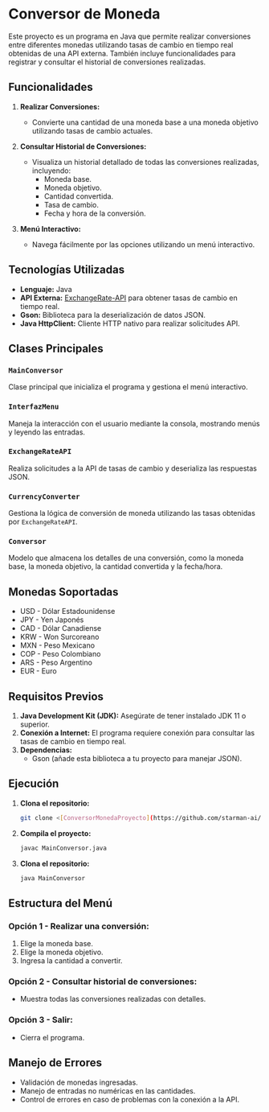 # Conversor de Moneda

Este proyecto es un programa en Java que permite realizar conversiones entre diferentes monedas utilizando tasas de cambio en tiempo real obtenidas de una API externa. También incluye funcionalidades para registrar y consultar el historial de conversiones realizadas.

## Funcionalidades

1. **Realizar Conversiones:**
   - Convierte una cantidad de una moneda base a una moneda objetivo utilizando tasas de cambio actuales.

2. **Consultar Historial de Conversiones:**
   - Visualiza un historial detallado de todas las conversiones realizadas, incluyendo:
     - Moneda base.
     - Moneda objetivo.
     - Cantidad convertida.
     - Tasa de cambio.
     - Fecha y hora de la conversión.

3. **Menú Interactivo:**
   - Navega fácilmente por las opciones utilizando un menú interactivo.

## Tecnologías Utilizadas

- **Lenguaje:** Java
- **API Externa:** [ExchangeRate-API](https://www.exchangerate-api.com/) para obtener tasas de cambio en tiempo real.
- **Gson:** Biblioteca para la deserialización de datos JSON.
- **Java HttpClient:** Cliente HTTP nativo para realizar solicitudes API.

## Clases Principales

### `MainConversor`
Clase principal que inicializa el programa y gestiona el menú interactivo. 

### `InterfazMenu`
Maneja la interacción con el usuario mediante la consola, mostrando menús y leyendo las entradas.

### `ExchangeRateAPI`
Realiza solicitudes a la API de tasas de cambio y deserializa las respuestas JSON.

### `CurrencyConverter`
Gestiona la lógica de conversión de moneda utilizando las tasas obtenidas por `ExchangeRateAPI`.

### `Conversor`
Modelo que almacena los detalles de una conversión, como la moneda base, la moneda objetivo, la cantidad convertida y la fecha/hora.

## Monedas Soportadas

- USD - Dólar Estadounidense
- JPY - Yen Japonés
- CAD - Dólar Canadiense
- KRW - Won Surcoreano
- MXN - Peso Mexicano
- COP - Peso Colombiano
- ARS - Peso Argentino
- EUR - Euro

## Requisitos Previos

1. **Java Development Kit (JDK):** Asegúrate de tener instalado JDK 11 o superior.
2. **Conexión a Internet:** El programa requiere conexión para consultar las tasas de cambio en tiempo real.
3. **Dependencias:**
   - Gson (añade esta biblioteca a tu proyecto para manejar JSON).

## Ejecución

1. **Clona el repositorio:**
   ```bash
   git clone <[ConversorMonedaProyecto](https://github.com/starman-ai/ConversorMonedaProyecto)>

1. **Compila el proyecto:**
   ```bash
   javac MainConversor.java

1. **Clona el repositorio:**
   ```bash
   java MainConversor

## Estructura del Menú

### Opción 1 - Realizar una conversión:
1. Elige la moneda base.
2. Elige la moneda objetivo.
3. Ingresa la cantidad a convertir.

### Opción 2 - Consultar historial de conversiones:
- Muestra todas las conversiones realizadas con detalles.

### Opción 3 - Salir:
- Cierra el programa.

## Manejo de Errores
- Validación de monedas ingresadas.
- Manejo de entradas no numéricas en las cantidades.
- Control de errores en caso de problemas con la conexión a la API.
